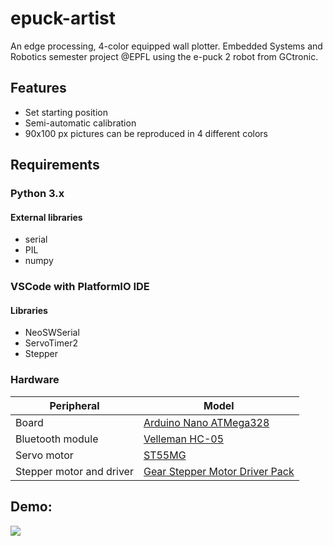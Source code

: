 
# epuck-artist
An edge processing, 4-color equipped wall plotter. Embedded Systems and Robotics semester project @EPFL using the e-puck 2 robot from GCtronic.

## Features
- Set starting position
- Semi-automatic calibration
- 90x100 px pictures can be reproduced in 4 different colors

## Requirements

### Python 3.x
#### External libraries
  - serial
  - PIL
  - numpy

### VSCode with PlatformIO IDE
#### Libraries
  - NeoSWSerial
  - ServoTimer2
  - Stepper

### Hardware
| Peripheral        | Model                  |
|-------------------|------------------------|
| Board             | [Arduino Nano ATMega328](https://store.arduino.cc/arduino-nano) | 
| Bluetooth module  | [Velleman HC-05](https://www.velleman.eu/products/view/?id=435518)         | 
| Servo motor       | [ST55MG](https://amewi.com/AMX-Racing-Micro-Digital-Servo-ST55MG)                 |
| Stepper motor and driver    | [Gear Stepper Motor Driver Pack](https://www.seeedstudio.com/Gear-Stepper-Motor-Driver-Pack-p-3200.html) |


## Demo:

[![](http://img.youtube.com/vi/znKsJ0n5lfQ/0.jpg)](http://www.youtube.com/watch?v=znKsJ0n5lfQ "epuck-artist demo")

